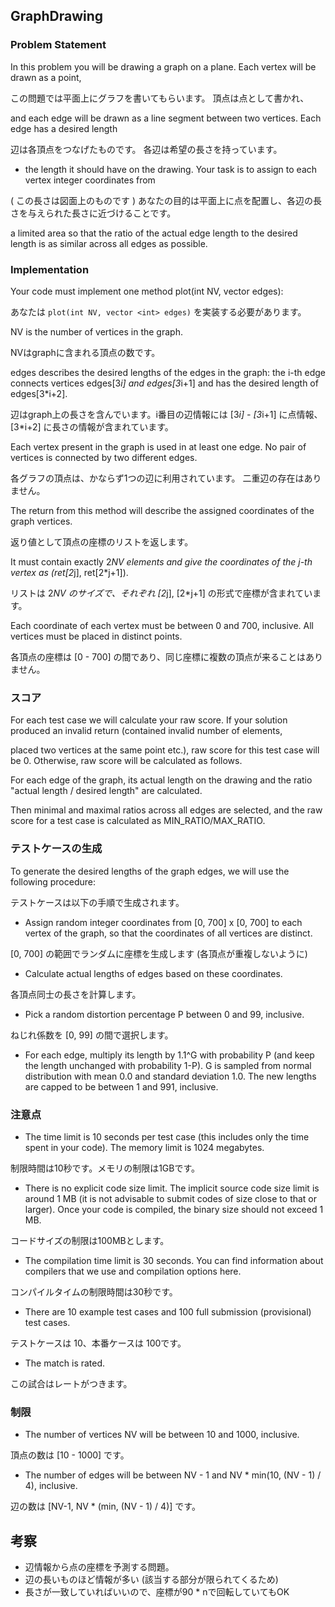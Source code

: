 ## GraphDrawing

### Problem Statement

In this problem you will be drawing a graph on a plane. Each vertex will be drawn as a point, 

この問題では平面上にグラフを書いてもらいます。 頂点は点として書かれ、

and each edge will be drawn as a line segment between two vertices. Each edge has a desired length 

辺は各頂点をつなげたものです。 各辺は希望の長さを持っています。

- the length it should have on the drawing. Your task is to assign to each vertex integer coordinates from 

( この長さは図面上のものです ) あなたの目的は平面上に点を配置し、各辺の長さを与えられた長さに近づけることです。

a limited area so that the ratio of the actual edge length to the desired length is as similar across all 
edges as possible.

### Implementation

Your code must implement one method plot(int NV, vector <int> edges):

あなたは `plot(int NV, vector <int> edges)` を実装する必要があります。

NV is the number of vertices in the graph.

NVはgraphに含まれる頂点の数です。

edges describes the desired lengths of the edges in the graph: the i-th edge connects vertices edges[3*i] and edges[3*i+1] and has the desired length of edges[3*i+2].

辺はgraph上の長さを含んでいます。i番目の辺情報には [3*i] - [3*i+1] に点情報、[3*i+2] に長さの情報が含まれています。

Each vertex present in the graph is used in at least one edge. No pair of vertices is connected by two different edges.

各グラフの頂点は、かならず1つの辺に利用されています。 二重辺の存在はありません。

The return from this method will describe the assigned coordinates of the graph vertices. 

返り値として頂点の座標のリストを返します。

It must contain exactly 2*NV elements and give the coordinates of the j-th vertex as (ret[2*j], ret[2*j+1]). 

リストは 2*NV のサイズで、それぞれ [2*j], [2*j+1] の形式で座標が含まれています。

Each coordinate of each vertex must be between 0 and 700, inclusive. All vertices must be placed in distinct points.

各頂点の座標は [0 - 700] の間であり、同じ座標に複数の頂点が来ることはありません。



### スコア

For each test case we will calculate your raw score. If your solution produced an invalid return (contained invalid number of elements,

placed two vertices at the same point etc.), raw score for this test case will be 0. Otherwise, raw score will be calculated as follows. 

For each edge of the graph, its actual length on the drawing and the ratio "actual length / desired length" are calculated. 

Then minimal and maximal ratios across all edges are selected, and the raw score for a test case is calculated as MIN_RATIO/MAX_RATIO. 



### テストケースの生成

To generate the desired lengths of the graph edges, we will use the following procedure:

テストケースは以下の手順で生成されます。

* Assign random integer coordinates from [0, 700] x [0, 700] to each vertex of the graph, so that the coordinates of all vertices are distinct.

[0, 700] の範囲でランダムに座標を生成します (各頂点が重複しないように)

* Calculate actual lengths of edges based on these coordinates.

各頂点同士の長さを計算します。

* Pick a random distortion percentage P between 0 and 99, inclusive.

ねじれ係数を [0, 99] の間で選択します。

* For each edge, multiply its length by 1.1^G with probability P (and keep the length unchanged with probability 1-P). G is sampled from normal distribution with mean 0.0 and standard deviation 1.0. The new lengths are capped to be between 1 and 991, inclusive.



### 注意点

* The time limit is 10 seconds per test case (this includes only the time spent in your code). The memory limit is 1024 megabytes.

制限時間は10秒です。メモリの制限は1GBです。

* There is no explicit code size limit. The implicit source code size limit is around 1 MB (it is not advisable to submit codes of size close to that or larger). Once your code is compiled, the binary size should not exceed 1 MB.

コードサイズの制限は100MBとします。

* The compilation time limit is 30 seconds. You can find information about compilers that we use and compilation options here.

コンパイルタイムの制限時間は30秒です。

* There are 10 example test cases and 100 full submission (provisional) test cases.

テストケースは 10、本番ケースは 100です。

* The match is rated.

この試合はレートがつきます。


### 制限

* The number of vertices NV will be between 10 and 1000, inclusive.

頂点の数は [10 - 1000] です。

* The number of edges will be between NV - 1 and NV * min(10, (NV - 1) / 4), inclusive.

辺の数は [NV-1, NV * (min, (NV - 1) / 4)] です。


## 考察

* 辺情報から点の座標を予測する問題。
* 辺の長いものほど情報が多い (該当する部分が限られてくるため)
* 長さが一致していればいいので、座標が90 * nで回転していてもOK